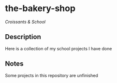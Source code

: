 # the-bakery-shop

*Croissants & School*

## Description

Here is a collection of my school projects I have done

## Notes

Some projects in this repository are unfinished
